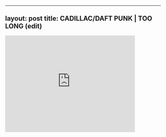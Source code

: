 

---
layout: post
title: CADILLAC/DAFT PUNK | TOO LONG (edit)
---


<iframe width="420" height="315" src="http://www.youtube.com/embed/D0hrPwZUZDA" frameborder="0" allowfullscreen></iframe>

